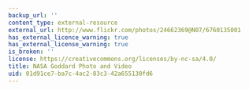 ```yaml
---
backup_url: ''
content_type: external-resource
external_url: http://www.flickr.com/photos/24662369@N07/6760135001
has_external_licence_warning: true
has_external_license_warning: true
is_broken: ''
license: https://creativecommons.org/licenses/by-nc-sa/4.0/
title: NASA Goddard Photo and Video
uid: 01d91ce7-ba7c-4ac2-83c3-42a655130fd6
---
```

